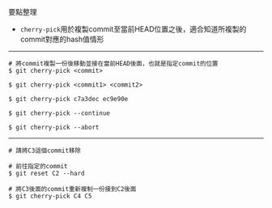 要點整理
- `cherry-pick`用於複製commit至當前HEAD位置之後，適合知道所複製的commit對應的hash值情形

---

```
# 將commit複製一份後移動並接在當前HEAD後面，也就是指定commit的位置
$ git cherry-pick <commit>

$ git cherry-pick <commit1> <commit2>

$ git cherry-pick c7a3dec ec9e90e
```

```
$ git cherry-pick --continue

$ git cherry-pick --abort
```

---

```
# 請將C3這個commit移除

# 前往指定的commit
$ git reset C2 --hard

# 將C3後面的commit重新複制一份接到C2後面
$ git cherry-pick C4 C5
```